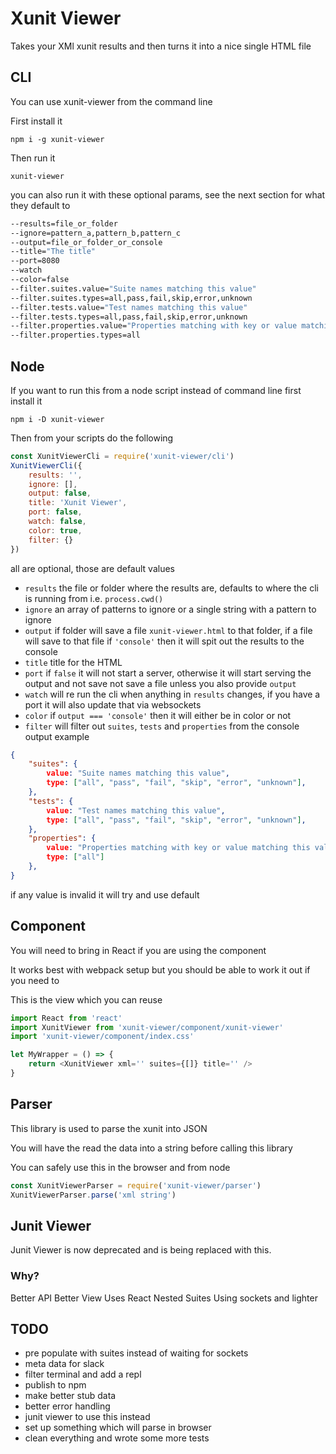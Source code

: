 # Xunit Viewer

Takes your XMl xunit results and then turns it into a nice single HTML file

## CLI

You can use xunit-viewer from the command line

First install it

`npm i -g xunit-viewer`

Then run it

`xunit-viewer`

you can also run it with these optional params, see the next section for what they default to

```bash
--results=file_or_folder
--ignore=pattern_a,pattern_b,pattern_c
--output=file_or_folder_or_console
--title="The title"
--port=8080
--watch
--color=false
--filter.suites.value="Suite names matching this value"
--filter.suites.types=all,pass,fail,skip,error,unknown
--filter.tests.value="Test names matching this value"
--filter.tests.types=all,pass,fail,skip,error,unknown
--filter.properties.value="Properties matching with key or value matching this value"
--filter.properties.types=all
```

## Node

If you want to run this from a node script instead of command line first install it

`npm i -D xunit-viewer`

Then from your scripts do the following

```js
const XunitViewerCli = require('xunit-viewer/cli')
XunitViewerCli({
    results: '',
    ignore: [],
    output: false,
    title: 'Xunit Viewer',
    port: false,
    watch: false,
    color: true,
    filter: {}
})
```

all are optional, those are default values

* `results` the file or folder where the results are, defaults to where the cli is running from i.e. `process.cwd()`
* `ignore` an array of patterns to ignore or a single string with a pattern to ignore
* `output` if folder will save a file `xunit-viewer.html` to that folder, if a file will save to that file if `'console'` then it will spit out the results to the console
* `title` title for the HTML
* `port` if `false` it will not start a server, otherwise it will start serving the output and not save not save a file unless you also provide `output`
* `watch` will re run the cli when anything in `results` changes, if you have a port it will also update that via websockets
* `color` if `output === 'console'` then it will either be in color or not
* `filter` will filter out `suites`, `tests` and `properties` from the console output example
```json
{
    "suites": {
        value: "Suite names matching this value",
        type: ["all", "pass", "fail", "skip", "error", "unknown"],
    },
    "tests": {
        value: "Test names matching this value",
        type: ["all", "pass", "fail", "skip", "error", "unknown"],
    },
    "properties": {
        value: "Properties matching with key or value matching this value",
        type: ["all"]
    },
}
```

if any value is invalid it will try and use default

## Component

You will need to bring in React if you are using the component

It works best with webpack setup but you should be able to work it out if you need to

This is the view which you can reuse

```js
import React from 'react'
import XunitViewer from 'xunit-viewer/component/xunit-viewer'
import 'xunit-viewer/component/index.css'

let MyWrapper = () => {
    return <XunitViewer xml='' suites={[]} title='' />
}
```

## Parser

This library is used to parse the xunit into JSON

You will have the read the data into a string before calling this library

You can safely use this in the browser and from node

```js
const XunitViewerParser = require('xunit-viewer/parser')
XunitViewerParser.parse('xml string')
```

## Junit Viewer

Junit Viewer is now deprecated and is being replaced with this.

### Why?

Better API
Better View
Uses React
Nested Suites
Using sockets and lighter

## TODO

* pre populate with suites instead of waiting for sockets
* meta data for slack
* filter terminal and add a repl
* publish to npm
* make better stub data
* better error handling
* junit viewer to use this instead
* set up something which will parse in browser
* clean everything and wrote some more tests
